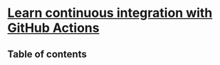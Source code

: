 # [Learn continuous integration with GitHub Actions](https://learn.microsoft.com/en-us/training/modules/learn-continuous-integration-github-actions/) <!-- omit in toc -->

## Table of contents <!-- omit in toc -->
